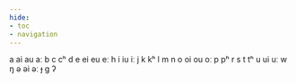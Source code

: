 ```yaml
---
hide:
- toc
- navigation
---
```

a
ai
au
aː
b
c
cʰ
d
e
ei
eu
eː
h
i
iu
iː
j
k
kʰ
l
m
n
o
oi
ou
oː
p
pʰ
r
s
t
tʰ
u
ui
uː
w
ŋ
ə
əi
əː
ɟ
ɡ
ʔ
